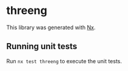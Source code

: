 # threeng

This library was generated with [Nx](https://nx.dev).

## Running unit tests

Run `nx test threeng` to execute the unit tests.
